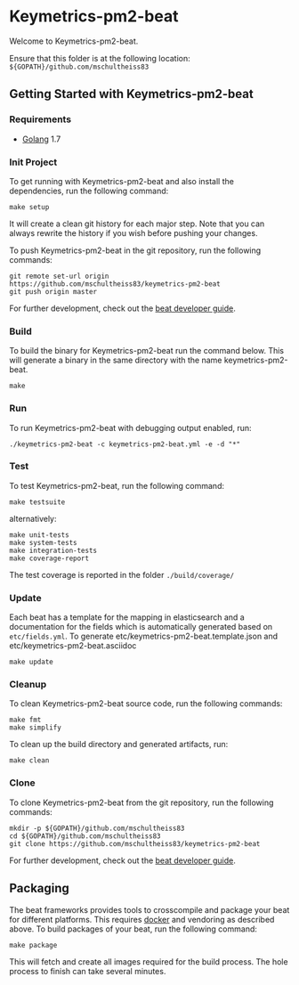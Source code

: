 # Keymetrics-pm2-beat

Welcome to Keymetrics-pm2-beat.

Ensure that this folder is at the following location:
`${GOPATH}/github.com/mschultheiss83`

## Getting Started with Keymetrics-pm2-beat

### Requirements

* [Golang](https://golang.org/dl/) 1.7

### Init Project
To get running with Keymetrics-pm2-beat and also install the
dependencies, run the following command:

```
make setup
```

It will create a clean git history for each major step. Note that you can always rewrite the history if you wish before pushing your changes.

To push Keymetrics-pm2-beat in the git repository, run the following commands:

```
git remote set-url origin https://github.com/mschultheiss83/keymetrics-pm2-beat
git push origin master
```

For further development, check out the [beat developer guide](https://www.elastic.co/guide/en/beats/libbeat/current/new-beat.html).

### Build

To build the binary for Keymetrics-pm2-beat run the command below. This will generate a binary
in the same directory with the name keymetrics-pm2-beat.

```
make
```


### Run

To run Keymetrics-pm2-beat with debugging output enabled, run:

```
./keymetrics-pm2-beat -c keymetrics-pm2-beat.yml -e -d "*"
```


### Test

To test Keymetrics-pm2-beat, run the following command:

```
make testsuite
```

alternatively:
```
make unit-tests
make system-tests
make integration-tests
make coverage-report
```

The test coverage is reported in the folder `./build/coverage/`

### Update

Each beat has a template for the mapping in elasticsearch and a documentation for the fields
which is automatically generated based on `etc/fields.yml`.
To generate etc/keymetrics-pm2-beat.template.json and etc/keymetrics-pm2-beat.asciidoc

```
make update
```


### Cleanup

To clean  Keymetrics-pm2-beat source code, run the following commands:

```
make fmt
make simplify
```

To clean up the build directory and generated artifacts, run:

```
make clean
```


### Clone

To clone Keymetrics-pm2-beat from the git repository, run the following commands:

```
mkdir -p ${GOPATH}/github.com/mschultheiss83
cd ${GOPATH}/github.com/mschultheiss83
git clone https://github.com/mschultheiss83/keymetrics-pm2-beat
```


For further development, check out the [beat developer guide](https://www.elastic.co/guide/en/beats/libbeat/current/new-beat.html).


## Packaging

The beat frameworks provides tools to crosscompile and package your beat for different platforms. This requires [docker](https://www.docker.com/) and vendoring as described above. To build packages of your beat, run the following command:

```
make package
```

This will fetch and create all images required for the build process. The hole process to finish can take several minutes.

